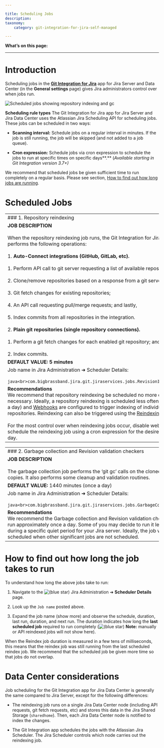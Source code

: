 ```yaml
---

title: Scheduling Jobs
description:
taxonomy:
    category: git-integration-for-jira-self-managed

---
```

**What’s on this page:**

* * *

# Introduction

Scheduling jobs in the [**Git Integration for Jira**](https://marketplace.atlassian.com/4984) app for Jira Server and Data Center (in the **General settings** page) gives Jira administrators control over when jobs run.

![Scheduled jobs showing repository indexing and gc](https://bigbrassband.atlassian.net/wiki/download/attachments/756056197/general-settings-scheduled-jobs.png?version=1&modificationDate=1600179577661&cacheVersion=1&api=v2)

**Scheduling rule types**
The Git Integration for Jira app for Jira Server and Jira Data Center uses the Atlassian Jira Scheduling API for scheduling jobs. These jobs can be scheduled in two ways:

*   **Scanning interval:** Schedule jobs on a regular interval in minutes. If the job is still running, the job will be skipped (and not added to a job queue).

*   **Cron expression:** Schedule jobs via cron expression to schedule the jobs to run at specific times on specific days**.** (_Available starting in Git Integration version 3.7+)_


We recommend that scheduled jobs be given sufficient time to run completely on a regular basis. Please see section, [How to find out how long jobs are running](https://bigbrassband.atlassian.net/wiki/spaces/GITSERVER/pages/750288897/Scheduling+jobs#How-to-find-out-how-long-the-job-takes-to-run).

# Scheduled Jobs

|     |
| --- |
| ### 1\. Repository reindexing |
| **JOB DESCRIPTION**<br><br>When the repository reindexing job runs, the Git Integration for Jira app performs the following operations:<br><br>1.  **Auto-Connect integrations (GitHub, GitLab, etc).**<br>    <br>    1.  Perform API call to git server requesting a list of available repositories;<br>        <br>    2.  Clone/remove repositories based on a response from a git server;<br>        <br>    3.  Git fetch changes for existing repositories;<br>        <br>    4.  An API call requesting pull/merge requests; and lastly,<br>        <br>    5.  Index commits from all repositories in the integration.<br>        <br>2.  **Plain git repositories (single repository connections).**<br>    <br>    1.  Perform a git fetch changes for each enabled git repository; and then<br>        <br>    2.  Index commits. |
| **DEFAULT VALUE:** **5 minutes** |
| Job name in Jira Administration ➜ Scheduler Details:<br><br>```java<br>com.bigbrassband.jira.git.jiraservices.jobs.RevisionIndexJob<br>``` |
| **Recommendations**  <br>We recommend that repository reindexing be scheduled no more often than necessary. Ideally, a repository reindexing is scheduled less often (1-2 times a day) and [Webhooks](/wiki/spaces/GITSERVER/pages/92013207/Webhooks) are configured to trigger indexing of individual repositories. Reindexing can also be triggered using the [Reindexing API](/wiki/spaces/GITSERVER/pages/265027737/Reindex+API).<br><br>For the most control over when reindexing jobs occur, disable webhooks and schedule the reindexing job using a cron expression for the desired time(s) of day. |

|     |
| --- |
| ### 2\. Garbage collection and Revision validation checkers |
| **JOB DESCRIPTION**<br><br>The garbage collection job performs the ‘git gc’ calls on the cloned repositories copies. It also performs some cleanup and validation routines. |
| **DEFAULT VALUE:** 1440 minutes (once a day) |
| Job name in Jira Administration ➜ Scheduler Details:<br><br>```java<br>com.bigbrassband.jira.git.jiraservices.jobs.GarbageCollectionJob<br>``` |
| **Recommendations**  <br>We recommend the Garbage collection and Revision validation checker's job be run approximately once a day. Some of you may decide to run it less often and during a specific quiet period for your Jira server. Ideally, the job would be scheduled when other significant jobs are not scheduled. |

# How to find out how long the job takes to run

To understand how long the above jobs take to run:

1.  Navigate to the ![(blue star)](/wiki/s/-1639011364/6452/8b4898d3c114827e64ec143b4fa79bb76a6cfa5b/_/images/icons/emoticons/star_blue.png) Jira Administration ➜ **Scheduler Details** page.

2.  Look up the `Job name` posted above.

3.  Expand the job name (show more) and observe the schedule, duration, last run, duration, and next run. The duration indicates how long the **last scheduled job** required to run completely (![(blue star)](/wiki/s/-1639011364/6452/8b4898d3c114827e64ec143b4fa79bb76a6cfa5b/_/images/icons/emoticons/star_blue.png) **Note:** manually or API reindexed jobs will not show here).


When the Reindex job duration is measured in a few tens of milliseconds, this means that the reindex job was still running from the last scheduled reindex job. We recommend that the scheduled job be given more time so that jobs do not overlap.

# Data Center considerations

Job scheduling for the Git Integration app for Jira Data Center is generally the same compared to Jira Server, except for the following differences:

*   The reindexing job runs on a single Jira Data Center node (including API requests, git fetch requests, etc) and stores this data in the Jira Shared Storage (`sharedhome`). Then, each Jira Data Center node is notified to index the changes.

*   The Git Integration app schedules the jobs with the Atlassian Jira Scheduler. The Jira Scheduler controls which node carries out the reindexing job.


